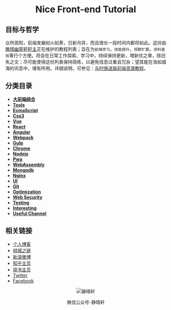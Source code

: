 <h1 align="center">Nice Front-end Tutorial</h1>


## 目标与哲学

众所周知，前端发展如火如荼，日新月异，而且很长一段时间内都将如此。这份由[晚晴幽草轩轩主](https://jeffjade.com)正在维护的教程列表；旨在为`前端学习`，`技能提升`，`视野扩展`，`资料查找`等行个方便。将会在日常工作探索、学习中，持续保持更新，增新优之章，除旧失之文；尽可能使得这份列表保持简练，以避免信息过重且冗杂；望其能在浩如烟海的讯息中，堪有所用。详细说明，可参见：[与时俱进版前端资源教程](https://www.jeffjade.com/2017/09/28/127-nice-front-end-tutorial/)。

## 分类目录

- [**大前端综合**](https://github.com/nicejade/nice-front-end-tutorial/blob/master/tutorial/front-end-tutorial.md)
- [**Tools**](https://github.com/nicejade/nice-front-end-tutorial/blob/master/tutorial/tools-tutorial.md)
- [**EcmaScript**](https://github.com/nicejade/nice-front-end-tutorial/blob/master/tutorial/ecmascript-tutorial.md)
- [**Css3**](https://github.com/nicejade/nice-front-end-tutorial/blob/master/tutorial/css3-tutorial.md)
- [**Vue**](https://github.com/nicejade/nice-front-end-tutorial/blob/master/tutorial/vue-tutorial.md)
- [**React**](https://github.com/nicejade/nice-front-end-tutorial/blob/master/tutorial/react-tutorial.md)
- [**Angular**](https://github.com/nicejade/nice-front-end-tutorial/blob/master/tutorial/angular-tutorial.md)
- [**Webpack**](https://github.com/nicejade/nice-front-end-tutorial/blob/master/tutorial/webpack-tutorial.md)
- [**Gulp**](https://github.com/nicejade/nice-front-end-tutorial/blob/master/tutorial/gulp-tutorial.md)
- [**Chrome**](https://github.com/nicejade/nice-front-end-tutorial/blob/master/tutorial/chrome-tutorial.md)
- [**Nodejs**](https://github.com/nicejade/nice-front-end-tutorial/blob/master/tutorial/nodejs-tutorial.md)
- [**Pwa**](https://github.com/nicejade/nice-front-end-tutorial/blob/master/tutorial/pwa-tutorial.md)
- [**WebAssembly**](https://github.com/nicejade/nice-front-end-tutorial/blob/master/tutorial/webAssembly.md)
- [**Mongodb**](https://github.com/nicejade/nice-front-end-tutorial/blob/master/tutorial/mongodb-tutorial.md)
- [**Nginx**](https://github.com/nicejade/nice-front-end-tutorial/blob/master/tutorial/nginx-tutorial.md)
- [**UI**](https://github.com/nicejade/nice-front-end-tutorial/blob/master/tutorial/ui-tutorial.md)
- [**Git**](https://github.com/nicejade/nice-front-end-tutorial/blob/master/tutorial/git-tutorial.md)
- [**Optimization**](https://github.com/nicejade/nice-front-end-tutorial/blob/master/tutorial/optimization-tutorial.md)
- [**Web Security**](https://github.com/nicejade/nice-front-end-tutorial/blob/master/tutorial/web-security-tutorial.md)
- [**Testing**](https://github.com/nicejade/nice-front-end-tutorial/blob/master/tutorial/testing-tutorial.md)
- [**Interesting**](https://github.com/nicejade/nice-front-end-tutorial/blob/master/tutorial/interesting-tutorial.md)
- [**Useful Channel**](https://github.com/nicejade/nice-front-end-tutorial/blob/master/tutorial/front-end-channel.md)

## 相关链接

- [个人博客](https://jeffjade.com/Links)
- [倾城之链](https://nicelinks.site)
- [新浪微博](http://weibo.com/jeffjade)
- [知乎主页](https://www.zhihu.com/people/yang-qiong-pu/)
- [简书主页](http://www.jianshu.com/u/9aae3d8f4c3d)
- [Twitter](https://twitter.com/jeffjade2)
- [Facebook](https://www.facebook.com/yang.gang.jade)

<div align="center"><img src="https://raw.githubusercontent.com/nicejade/nice-front-end-tutorial/master/assets/images/静晴轩.jpg" alt="静晴轩"><p>微信公众号-静晴轩</p></div>
